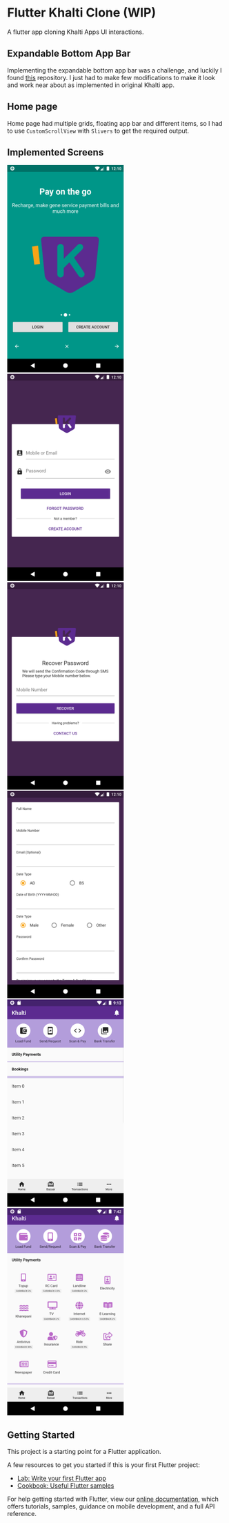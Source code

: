 # Flutter Khalti Clone (WIP)
A flutter app cloning Khalti Apps UI interactions.

## Expandable Bottom App Bar
Implementing the expandable bottom app bar was a challenge, and luckily I found [this](https://github.com/rIIh/expandable-bottom-bar) repository. I just had to make few modifications to make it look and work near about as implemented in original Khalti app.

## Home page
Home page had multiple grids, floating app bar and different items, so I had to use `CustomScrollView` with `Slivers` to get the required output.

## Implemented Screens
<img src="screenshots/onboarding.png" height="480px" > <img src="screenshots/login.png" height="480px" > <img src="screenshots/reset-password.png" height="480px" > <img src="screenshots/register.png" height="480px" >  <img src="screenshots/bottom-expandable-appbar.gif" height="480px" > <img src="screenshots/home-page.png" height="480px" >  

## Getting Started

This project is a starting point for a Flutter application.

A few resources to get you started if this is your first Flutter project:

- [Lab: Write your first Flutter app](https://flutter.dev/docs/get-started/codelab)
- [Cookbook: Useful Flutter samples](https://flutter.dev/docs/cookbook)

For help getting started with Flutter, view our
[online documentation](https://flutter.dev/docs), which offers tutorials,
samples, guidance on mobile development, and a full API reference.
